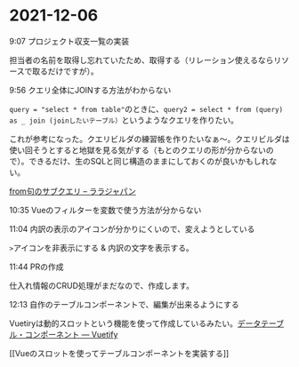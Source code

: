 # 2021-12-06

9:07 プロジェクト収支一覧の実装

担当者の名前を取得し忘れていたため、取得する（リレーション使えるならリソースで取るだけですが）。

9:56 クエリ全体にJOINする方法がわからない

`query = "select * from table"`のときに、`query2 = select * from (query) as _ join (joinしたいテーブル）`というようなクエリを作りたい。

これが参考になった。クエリビルダの練習帳を作りたいなぁ〜。クエリビルダは使い回そうとすると地獄を見る気がする（もとのクエリの形が分からないので）。できるだけ、生のSQLと同じ構造のままにしておくのが良いかもしれない。

[from句のサブクエリ – ララジャパン](https://www.larajapan.com/2021/08/03/from%E5%8F%A5%E3%81%AE%E3%82%B5%E3%83%96%E3%82%AF%E3%82%A8%E3%83%AA/)

10:35 Vueのフィルターを変数で使う方法が分からない

11:04 内訳の表示のアイコンが分かりにくいので、変えようとしている

`>`アイコンを非表示にする & 内訳の文字を表示する。

11:44 PRの作成

仕入れ情報のCRUD処理がまだなので、作成します。

12:13 自作のテーブルコンポーネントで、編集が出来るようにする

Vuetiryは動的スロットという機能を使って作成しているみたい。[データテーブル・コンポーネント — Vuetify](https://vuetifyjs.com/ja/components/data-tables/#item)

[[Vueのスロットを使ってテーブルコンポーネントを実装する]]


